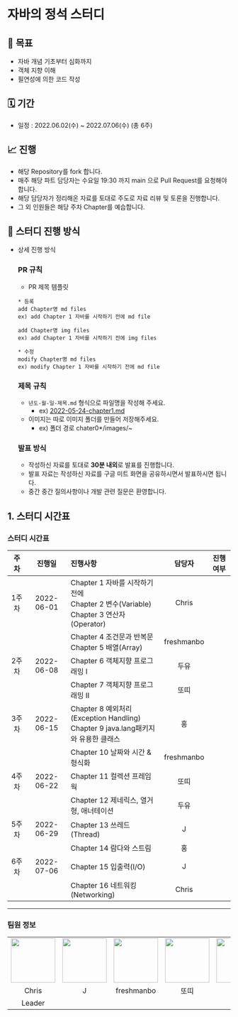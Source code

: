 # **자바의 정석 스터디**

## 📝 목표
- 자바 개념 기초부터 심화까지
- 객체 지향 이해
- 필연성에 의한 코드 작성

## 🗓 기간
- 일정 : 2022.06.02(수) ~ 2022.07.06(수) (총 6주)

## 📈 진행
- 해당 Repository를 fork 합니다.
- 매주 해당 파트 담당자는 수요일 19:30 까지 main 으로 Pull Request를 요청해야 합니다.
- 해당 담당자가 정리해온 자료를 토대로 주도로 자료 리뷰 및 토론을 진행합니다.
- 그 외 인원들은 해당 주차 Chapter를 예습합니다.

## 🔲 **스터디 진행 방식**
- 상세 진행 방식
    ### **PR 규칙**

    - PR 제목 템플릿

    ```
    * 등록
    add Chapter명 md files
    ex) add Chapter 1 자바를 시작하기 전에 md file

    add Chapter명 img files
    ex) add Chapter 1 자바를 시작하기 전에 img files
  
    * 수정
    modify Chapter명 md files
    ex) modify Chapter 1 자바를 시작하기 전에 md file
    ```

    ### **제목 규칙**

    - `년도-월-일-제목.md` 형식으로 파일명을 작성해 주세요.
        - ex) [2022-05-24-chapter1.md](http://2022-05-24-chapter1.md/)
    - 이미지는 따로 이미지 폴더를 만들어 저장해주세요.
        - ex) 폴더 경로 chater0*/images/~
    
    ### **발표 방식**
    - 작성하신 자료를 토대로 **30분 내외**로 발표를 진행합니다.
    - 발표 자료는 작성하신 자료를 구글 미트 화면을 공유하시면서 발표하시면 됩니다.
    - 중간 중간 질의사항이나 개발 관련 질문은 환영합니다.
    
## 1. 스터디 시간표

### 스터디 시간표
|주차|진행일|진행사항|담당자|진행여부|
|:---:|:---:|:---|:---:|:---:|
|1주차|2022-06-01|Chapter 1 자바를 시작하기 전에<br/>Chapter 2 변수(Variable)<br/>Chapter 3 연산자(Operator)|Chris|
|||Chapter 4 조건문과 반복문<br/>Chapter 5 배열(Array)|freshmanbo|
|2주차|2022-06-08|Chapter 6 객체지향 프로그래밍 I|두유|
|||Chapter 7 객체지향 프로그래밍 II|또띠|
|3주차|2022-06-15|Chapter 8 예외처리(Exception Handling)<br/>Chapter 9 java.lang패키지와 유용한 클래스|홍|
|||Chapter 10 날짜와 시간 & 형식화|freshmanbo|
|4주차|2022-06-22|Chapter 11 컬렉션 프레임웍|또띠|
|||Chapter 12 제네릭스, 열거형, 애너테이션|두유|
|5주차|2022-06-29|Chapter 13 쓰레드(Thread)|J|
|||Chapter 14 람다와 스트림|홍|
|6주차|2022-07-06|Chapter 15 입출력(I/O)|J|
|||Chapter 16 네트워킹(Networking)|Chris|


*** 

### 팀원 정보
<table>
    <tr>
        <td align="center">
            <a href="https://github.com/itsChrisJang"><img  width="100px" src="https://avatars.githubusercontent.com/u/62946867?v=4" /></a>
        </td>
        <td align="center">
            <a href="https://github.com/je-pa"><img  width="100px" src="https://avatars.githubusercontent.com/u/76720692?v=4" /></a>
        </td>
        <td align="center">
            <a href="https://github.com/jerry-ryu"><img  width="100px" src="https://avatars.githubusercontent.com/u/62556539?v=4" /></a>
        </td>
      <td align="center">
            <a href="https://github.com/keson0326"><img  width="100px" src="https://avatars.githubusercontent.com/u/99635978?v=4" /></a>
        </td>
      <td align="center">
            <a href="https://github.com/hongcoding94"><img  width="100px" src="https://avatars.githubusercontent.com/u/66407386?v=4" /></a>
        </td>
      <td align="center">
            <a href="https://github.com/jifrozen0110"><img  width="100px" src="https://avatars.githubusercontent.com/u/62784314?v=4" /></a>
        </td>
    </tr>
    <tr>
        <td align="center">Chris</td>
        <td align="center">J</td>
        <td align="center">freshmanbo</td>
        <td align="center">또띠</td>
        <td align="center">홍</td>
        <td align="center">두유</td>
    </tr>
    <tr>
        <td align="center">Leader</td>
        <td align="center"></td>
        <td align="center"></td>
        <td align="center"></td>
        <td align="center"></td>
        <td align="center"></td>
    </tr>
</table>

